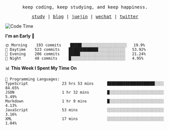 <p align="center">
  <samp>
    <span>keep coding, keep studying, and keep happiness.</span>
  </samp>
</p>

<p align="center">
  <samp>
    <a href="https://github.com/ouduidui/fe-study">study</a> |
    <a href="https://ouduidui.cn">blog</a>  |
    <a href="https://juejin.cn/user/4309700183594366">juejin</a> |
    <a href="https://user-images.githubusercontent.com/54696834/165071004-6509e3f2-90c3-448c-9d92-3da42b0c2021.jpeg">wechat</a> |
    <a href="https://twitter.com/ouduidui">twitter</a>
  </samp>
</p>

<!--START_SECTION:waka-->
![Code Time](http://img.shields.io/badge/Code%20Time-0%20secs-blue)

**I'm an Early 🐤** 

```text
🌞 Morning    193 commits    █████░░░░░░░░░░░░░░░░░░░░   19.9% 
🌆 Daytime    523 commits    █████████████░░░░░░░░░░░░   53.92% 
🌃 Evening    206 commits    █████░░░░░░░░░░░░░░░░░░░░   21.24% 
🌙 Night      48 commits     █░░░░░░░░░░░░░░░░░░░░░░░░   4.95%

```


📊 **This Week I Spent My Time On** 

```text
💬 Programming Languages: 
TypeScript               23 hrs 53 mins      █████████████████████░░░░   84.65% 
JSON                     1 hr 32 mins        █░░░░░░░░░░░░░░░░░░░░░░░░   5.49% 
Markdown                 1 hr 9 mins         █░░░░░░░░░░░░░░░░░░░░░░░░   4.13% 
JavaScript               53 mins             ░░░░░░░░░░░░░░░░░░░░░░░░░   3.16% 
XML                      17 mins             ░░░░░░░░░░░░░░░░░░░░░░░░░   1.04%

```


<!--END_SECTION:waka-->
